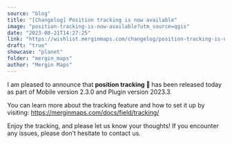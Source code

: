 ```yaml
---
source: "blog"
title: "[Changelog] Position tracking is now available"
image: "position-tracking-is-now-available?utm_source=qgis"
date: "2023-08-21T14:27:25"
link: "https://wishlist.merginmaps.com/changelog/position-tracking-is-now-available?utm_source=qgis"
draft: "true"
showcase: "planet"
folder: "mergin_maps"
author: "Mergin Maps"
---
```


<p>I am pleased to announce that <strong>position tracking 📡 </strong>has been released today as part of Mobile version 2.3.0 and Plugin version 2023.3.</p><p>You can learn more about the tracking feature and how to set it up by visiting: <a href="https://merginmaps.com/docs/field/tracking/" rel="noopener noreferrer nofollow" target="_blank">https://merginmaps.com/docs/field/tracking/</a></p><p>Enjoy the tracking, and please let us know your thoughts! If you encounter any issues, please don’t hesitate to contact us.</p>
